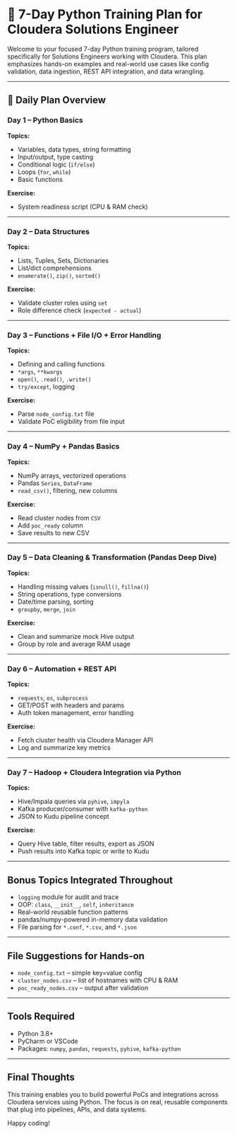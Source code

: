 # 🐍 7-Day Python Training Plan for Cloudera Solutions Engineer

Welcome to your focused 7-day Python training program, tailored specifically for Solutions Engineers working with Cloudera. This plan emphasizes hands-on examples and real-world use cases like config validation, data ingestion, REST API integration, and data wrangling.

---

## 📅 Daily Plan Overview

### Day 1 – Python Basics
**Topics:**
- Variables, data types, string formatting
- Input/output, type casting
- Conditional logic (`if/else`)
- Loops (`for`, `while`)
- Basic functions

**Exercise:**
- System readiness script (CPU & RAM check)

---

### Day 2 – Data Structures
**Topics:**
- Lists, Tuples, Sets, Dictionaries
- List/dict comprehensions
- `enumerate()`, `zip()`, `sorted()`

**Exercise:**
- Validate cluster roles using `set`
- Role difference check (`expected - actual`)

---

### Day 3 – Functions + File I/O + Error Handling
**Topics:**
- Defining and calling functions
- `*args`, `**kwargs`
- `open()`, `.read()`, `.write()`
- `try/except`, logging

**Exercise:**
- Parse `node_config.txt` file
- Validate PoC eligibility from file input

---

### Day 4 – NumPy + Pandas Basics
**Topics:**
- NumPy arrays, vectorized operations
- Pandas `Series`, `DataFrame`
- `read_csv()`, filtering, new columns

**Exercise:**
- Read cluster nodes from `CSV`
- Add `poc_ready` column
- Save results to new CSV

---

### Day 5 – Data Cleaning & Transformation (Pandas Deep Dive)
**Topics:**
- Handling missing values (`isnull()`, `fillna()`)
- String operations, type conversions
- Date/time parsing, sorting
- `groupby`, `merge`, `join`

**Exercise:**
- Clean and summarize mock Hive output
- Group by role and average RAM usage

---

### Day 6 – Automation + REST API
**Topics:**
- `requests`, `os`, `subprocess`
- GET/POST with headers and params
- Auth token management, error handling

**Exercise:**
- Fetch cluster health via Cloudera Manager API
- Log and summarize key metrics

---

### Day 7 – Hadoop + Cloudera Integration via Python
**Topics:**
- Hive/Impala queries via `pyhive`, `impyla`
- Kafka producer/consumer with `kafka-python`
- JSON to Kudu pipeline concept

**Exercise:**
- Query Hive table, filter results, export as JSON
- Push results into Kafka topic or write to Kudu

---

## Bonus Topics Integrated Throughout
- `logging` module for audit and trace
- OOP: `class`, `__init__`, `self`, `inheritance`
- Real-world reusable function patterns
- pandas/numpy-powered in-memory data validation
- File parsing for `*.conf`, `*.csv`, and `*.json`

---

## File Suggestions for Hands-on
- `node_config.txt` – simple key=value config
- `cluster_nodes.csv` – list of hostnames with CPU & RAM
- `poc_ready_nodes.csv` – output after validation

---

## Tools Required
- Python 3.8+
- PyCharm or VSCode
- Packages: `numpy`, `pandas`, `requests`, `pyhive`, `kafka-python`

---

## Final Thoughts
This training enables you to build powerful PoCs and integrations across Cloudera services using Python. The focus is on real, reusable components that plug into pipelines, APIs, and data systems.

Happy coding! 

